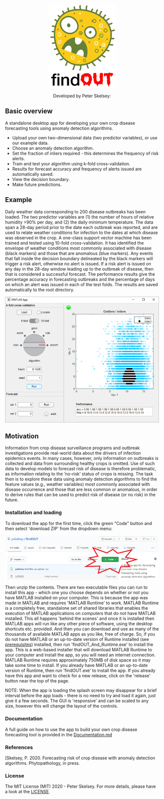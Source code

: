 <p align="center">
<img width="221" height="275"  src="https://github.com/pskelsey/findOUT/blob/gh-pages/findOUT_logo.png">
</p>
<p align="center">   
Developed by Peter Skelsey: <peter.skelsey@hutton.ac.uk>
</p>

## Basic overview
A standalone desktop app for developing your own crop disease forecasting tools using anomaly detection algorithms.
* Upload your own two-dimensional data (two predictor variables), or use our example data.
* Choose an anomaly detection algorithm.
* Set the fraction of inliers required - this determines the frequency of risk alerts.
* Train and test your algorithm using k-fold cross-validation.
* Results for forecast accuracy and frequency of alerts issued are automatically saved.
* View the decision boundary.
* Make future predictions.

## Example
Daily weather data corresponding to 200 disease outbreaks has been loaded. The two predictor variables are (1) the number of hours of relative humidity >90% per day, and (2) the daily minimum temperature. The data span a 28-day period prior to the date each outbreak was reported, and are used to relate weather conditions for infection to the dates at which disease was observed in the crop. A one-class support vector machine has been trained and tested using 10-fold cross-validation. It has identified the envelope of weather conditions most commonly associated with disease (black markers) and those that are anomalous (blue markers). Any events that fall inside the decision boundary delineated by the black markers will trigger a risk alert, otherwise no alert is issued. If a risk alert is issued on any day in the 28-day window leading up to the outbreak of disease, then that is considered a successful forecast. The performance results give the percentage accuracy in forecasting outbreaks and the percentage of days on which an alert was issued in each of the test folds. The results are saved automatically to the root directory.

<p align="left">
  <img src="https://github.com/pskelsey/findOUT/blob/gh-pages/screenShot.PNG">
</p>

## Motivation
Information from crop disease surveillance programs and outbreak investigations provide real-world data about the drivers of infection epidemics events. In many cases, however, only information on outbreaks is collected and data from surrounding healthy crops is omitted. Use of such data to develop models to forecast risk of disease is therefore problematic, as information relating to the ‘no-risk’ status of crops is missing. The task then is to explore these data using anomaly detection algorithms to find the feature values (e.g., weather variables) most commonly associated with disease occurrence and those that are less common or anomalous, in order to derive rules that can be used to predict risk of disease (or no risk) in the future.

### Installation and loading
To download the app for the first time, click the green "Code" button and then select 'download ZIP' from the dropdown menu:

<p align="left">
  <img src="https://github.com/pskelsey/findOUT/blob/gh-pages/downloadScreenshot.png">
</p>

Then unzip the contents. There are two executable files you can run to install this app - which one you choose depends on whether or not you have MATLAB installed on your computer. This is because the app was made in MATLAB and requires 'MATLAB Runtime' to work. MATLAB Runtime is a completely free, standalone set of shared libraries that enables the execution of MATLAB applications on computers that do not have MATLAB installed. This all happens 'behind the scenes' and once it is installed then MATLAB apps will run like any other piece of software, using the desktop shortcuts etc. provided. And then you can download and use as many of the thousands of available MATLAB apps as you like, free of charge. So, if you do not have MATLAB or an up-to-date version of Runtime installed (see [prerequisites](https://github.com/pskelsey/4C-Lite-model/blob/master/prerequisites.txt)) installed, then run 'findOUT_And_Runtime.exe' to install the app. This is a web-based installer that will download MATLAB Runtime to your computer and install the app, so you will need an internet connection. MATLAB Runtime requires approximately 750MB of disk space so it may take some time to install. If you already have MATLAB or an up-to-date version of Runtime, then run 'findOUT.exe' to install the app. If you already have this app and want to check for a new release, click on the 'release' button near the top of the page.

NOTE: When the app is loading the splash screen may disappear for a brief interval before the app loads - there is no need to try and load it again, just give it a few seconds. The GUI is 'responsive' and can be scaled to any size, however this will change the layout of the controls. 

### Documentation
A full guide on how to use the app to build your own crop disease forecasting tool is provided in the [Documentation.md](https://github.com/pskelsey/findOUT/blob/master/docs/documentation.md)

### References
[Skelsey, P. 2020. Forecasting risk of crop disease with anomaly detection algorithms. Phytopathology, in press.

### License
The MIT License (MIT) 2020 - Peter Skelsey. For more details, please have a look at the [LICENSE](https://github.com/pskelsey/findOUT/blob/master/LICENSE).
